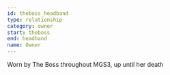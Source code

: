 ```yaml
---
id: theboss_headband
type: relationship
category: owner
start: theboss
end: headband
name: Owner
---
```


Worn by The Boss throughout MGS3,
up until her death
